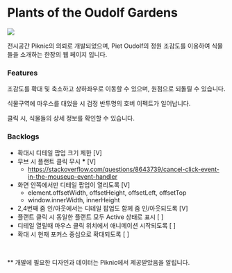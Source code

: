# Plants of the Oudolf Gardens

![](/public/preview.gif)

전시공간 Piknic의 의뢰로 개발되었으며, Piet Oudolf의 정원 조감도를 이용하여 식물들을 소개하는 한장의 웹 페이지 입니다.

### Features

조감도를 확대 및 축소하고 상하좌우로 이동할 수 있으며, 원점으로 되돌릴 수 있습니다.

식물구역에 마우스를 대었을 시 검정 반투명의 호버 이펙트가 일어납니다.

클릭 시, 식물들의 상세 정보를 확인할 수 있습니다.

### Backlogs

- 확대시 디테일 팝업 크기 제한 [V]
- 무브 시 플랜트 클릭 무시 **\*** [V]
  - https://stackoverflow.com/questions/8643739/cancel-click-event-in-the-mouseup-event-handler
- 화면 안쪽에서만 디테일 팝업이 열리도록 [V]
  - element.offsetWidth, offsetHeight, offsetLeft, offsetTop
  - window.innerWidth, innerHeight
- 2,4번째 줌 인/아웃에서는 디테일 팝업도 함께 줌 인/아웃되도록 [V]
- 플랜트 클릭 시 동일한 플랜트 모두 Active 상태로 표시 [ ]
- 디테일 열릴때 마우스 클릭 위치에서 애니메이션 시작되도록 [ ]
- 확대 시 현재 포커스 중심으로 확대되도록 [ ]

<br>

\*\* 개발에 필요한 디자인과 데이터는 Piknic에서 제공받았음을 알립니다.
